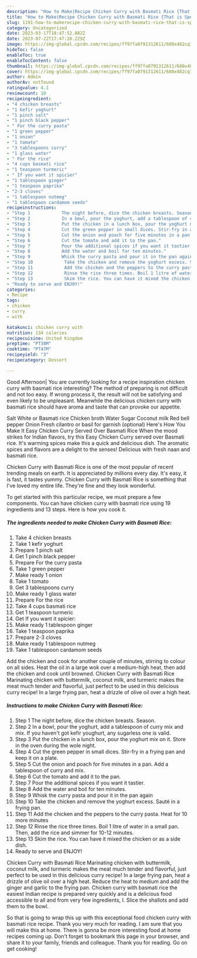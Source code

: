 ```yaml
---
description: "How to Make|Recipe Chicken Curry with Basmati Rice {That is Special"
title: "How to Make|Recipe Chicken Curry with Basmati Rice {That is Special"
slug: 1191-how-to-makerecipe-chicken-curry-with-basmati-rice-that-is-special
category: Uncategorized
date: 2023-03-17T18:47:52.882Z
date: 2023-07-22T17:47:28.229Z
image: https://img-global.cpcdn.com/recipes/ff97fa0791312611/680x482cq70/chicken-curry-with-basmati-rice-recipe-main-photo.jpg
hideToc: false
enableToc: true
enableTocContent: false
thumbnail: https://img-global.cpcdn.com/recipes/ff97fa0791312611/680x482cq70/chicken-curry-with-basmati-rice-recipe-main-photo.jpg
cover: https://img-global.cpcdn.com/recipes/ff97fa0791312611/680x482cq70/chicken-curry-with-basmati-rice-recipe-main-photo.jpg
author: Admin
authorAv: notfound
ratingvalue: 4.1
reviewcount: 10
recipeingredient:
- "4 chicken breasts"
- "1 kefir yoghurt"
- "1 pinch salt"
- "1 pinch black pepper"
- " For the curry pasta"
- "1 green pepper"
- "1 onion"
- "1 tomato"
- "3 tablespoons curry"
- "1 glass water"
- " For the rice"
- "4 cups basmati rice"
- "1 teaspoon turmeric"
- " If you want it spicier"
- "1 tablespoon ginger"
- "1 teaspoon paprika"
- "2-3 cloves"
- "1 tablespoon nutmeg"
- "1 tablespoon cardamom seeds"
recipeinstructions:
- "Step 1            The night before, dice the chicken breasts. Season."
- "Step 2            In a bowl, pour the yoghurt, add a tablespoon of curry mix and mix. If you haven&#39;t got kefir youghurt, any sugarless one is valid."
- "Step 3            Put the chicken in a lunch box, pour the yoghurt mix on it. Store in the oven during the wole night."
- "Step 4            Cut the green pepper in small dices. Stir-fry in a frying pan and keep it on a plate."
- "Step 5            Cut the onion and poach for five minutes in a pan. Add a tablespoon of curry and mix."
- "Step 6            Cut the tomato and add it to the pan."
- "Step 7            Pour the additional spices if you want it tastier."
- "Step 8            Add the water and boil for ten minutes."
- "Step 9            Whisk the curry pasta and pour it in the pan again"
- "Step 10            Take the chicken and remove the yoghurt excess. Sauté in a frying pan."
- "Step 11            Add the chicken and the peppers to the curry pasta. Heat for 10 more minutes"
- "Step 12            Rinse the rice three times. Boil 1 litre of water in a small pan. Then, add the rice and simmer for 10-12 minutes."
- "Step 13            Skim the rice. You can have it mixed the chicken or as a side dish."
- "Ready to serve and ENJOY!"
categories:
- Recipe
tags:
- chicken
- curry
- with

katakunci: chicken curry with 
nutrition: 134 calories
recipecuisine: United Kingdom
preptime: "PT38M"
cooktime: "PT47M"
recipeyield: "3"
recipecategory: Dessert

---
```



Good Afternoon| You are currently looking for a recipe inspiration chicken curry with basmati rice interesting? The method of preparing is not difficult and not too easy. If wrong process it, the result will not be satisfying and even likely to be unpleasant. Meanwhile the delicious chicken curry with basmati rice should have aroma and taste that can provoke our appetite.





Salt White or Basmati rice Chicken broth Water Sugar Coconut milk Red bell pepper Onion Fresh cilantro or basil for garnish (optional) Here&#39;s How You Make It Easy Chicken Curry Served Over Basmati Rice When the mood strikes for Indian flavors, try this Easy Chicken Curry served over Basmati rice. It&#39;s warming spices make this a quick and delicious dish. The aromatic spices and flavors are a delight to the senses! Delicious with fresh naan and basmati rice.

Chicken Curry with Basmati Rice is one of the most popular of recent trending meals on earth. It is appreciated by millions every day. It's easy, it is fast, it tastes yummy. Chicken Curry with Basmati Rice is something that I've loved my entire life. They're fine and they look wonderful.


To get started with this particular recipe, we must prepare a few components. You can have chicken curry with basmati rice using 19 ingredients and 13 steps. Here is how you cook it.

<!--inarticleads1-->

##### The ingredients needed to make Chicken Curry with Basmati Rice:

1. Take 4 chicken breasts
1. Take 1 kefir yoghurt
1. Prepare 1 pinch salt
1. Get 1 pinch black pepper
1. Prepare  For the curry pasta
1. Take 1 green pepper
1. Make ready 1 onion
1. Take 1 tomato
1. Get 3 tablespoons curry
1. Make ready 1 glass water
1. Prepare  For the rice
1. Take 4 cups basmati rice
1. Get 1 teaspoon turmeric
1. Get  If you want it spicier:
1. Make ready 1 tablespoon ginger
1. Take 1 teaspoon paprika
1. Prepare 2-3 cloves
1. Make ready 1 tablespoon nutmeg
1. Take 1 tablespoon cardamom seeds


Add the chicken and cook for another couple of minutes, stirring to colour on all sides. Heat the oil in a large wok over a medium-high heat, then add the chicken and cook until browned. Chicken Curry with Basmati Rice Marinating chicken with buttermilk, coconut milk, and turmeric makes the meat much tender and flavorful, just perfect to be used in this delicious curry recipe! In a large frying pan, heat a drizzle of olive oil over a high heat. 

<!--inarticleads2-->

##### Instructions to make Chicken Curry with Basmati Rice:

1. Step 1            The night before, dice the chicken breasts. Season.
1. Step 2            In a bowl, pour the yoghurt, add a tablespoon of curry mix and mix. If you haven&#39;t got kefir youghurt, any sugarless one is valid.
1. Step 3            Put the chicken in a lunch box, pour the yoghurt mix on it. Store in the oven during the wole night.
1. Step 4            Cut the green pepper in small dices. Stir-fry in a frying pan and keep it on a plate.
1. Step 5            Cut the onion and poach for five minutes in a pan. Add a tablespoon of curry and mix.
1. Step 6            Cut the tomato and add it to the pan.
1. Step 7            Pour the additional spices if you want it tastier.
1. Step 8            Add the water and boil for ten minutes.
1. Step 9            Whisk the curry pasta and pour it in the pan again
1. Step 10            Take the chicken and remove the yoghurt excess. Sauté in a frying pan.
1. Step 11            Add the chicken and the peppers to the curry pasta. Heat for 10 more minutes
1. Step 12            Rinse the rice three times. Boil 1 litre of water in a small pan. Then, add the rice and simmer for 10-12 minutes.
1. Step 13            Skim the rice. You can have it mixed the chicken or as a side dish.
1. Ready to serve and ENJOY!

Chicken Curry with Basmati Rice Marinating chicken with buttermilk, coconut milk, and turmeric makes the meat much tender and flavorful, just perfect to be used in this delicious curry recipe! In a large frying pan, heat a drizzle of olive oil over a high heat. Reduce the heat to medium and add the ginger and garlic to the frying pan. Chicken curry with basmati rice the easiest Indian recipe is prepared very quickly and is a delicious food accessible to all and from very few ingredients, I. Slice the shallots and add them to the bowl. 

So that is going to wrap this up with this exceptional food chicken curry with basmati rice recipe. Thank you very much for reading. I am sure that you will make this at home. There is gonna be more interesting food at home recipes coming up. Don't forget to bookmark this page in your browser, and share it to your family, friends and colleague. Thank you for reading. Go on get cooking!

